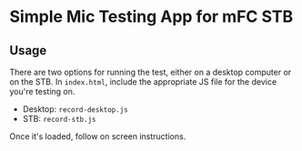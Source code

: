 # Simple Mic Testing App for mFC STB

## Usage

There are two options for running the test, either on a desktop computer or on the STB. In `index.html`, include the appropriate JS file for the device you're testing on.

- Desktop: `record-desktop.js`
- STB: `record-stb.js`

Once it's loaded, follow on screen instructions.